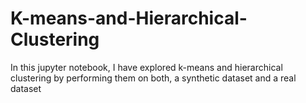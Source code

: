 # K-means-and-Hierarchical-Clustering
In this jupyter notebook, I have explored k-means and hierarchical clustering by performing them on both, a synthetic dataset and a real dataset
